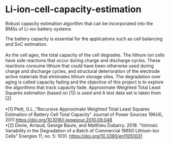 # Li-ion-cell-capacity-estimation
Robust capacity estimation algorithm that can be incorporated into the BMSs of Li-ion battery systems

The battery capacity is essential for the applications such as cell balancing and SoC estimation.\
\
As the cell ages, the total capacity of the cell degrades. The lithium ion cells have side reactions that occur during charge and discharge cycles. These reactions consume lithium that could have been otherwise used during charge and discharge cycles, and structural deterioration of the electrode active materials that eliminates lithium storage sites.
The degradation over aging is called capacity fading and the objective of this project is to explore the algorithms that track capacity fade.
Approximate Weighted Total Least Squares estimation (based on [1]) is used and A test data set is taken from [2]\
\
•[1] Plett, G.L.,"Recursive Approximate Weighted Total Least Squares Estimation of Battery Cell Total Capacity" Journal of Power Sources 196(4), 2011 https://doi.org/10.1016/j.jpowsour.2010.09.048 \
•[2] Devie, Arnaud, George Baure, and Matthieu Dubarry. 2018. "Intrinsic Variability in the Degradation of a Batch of Commercial 18650 Lithium-Ion Cells" Energies 11, no. 5: 1031. 
https://doi.org/10.3390/en11051031 
